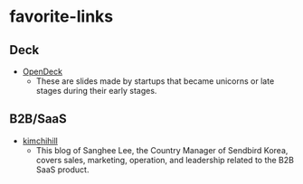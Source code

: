 # favorite-links

## Deck
- [OpenDeck](https://www.openvc.app/opendeck)
  - These are slides made by startups that became unicorns or late stages during their early stages.

## B2B/SaaS
- [kimchihill](https://kimchihill.com)
  - This blog of Sanghee Lee, the Country Manager of Sendbird Korea, covers sales, marketing, operation, and leadership related to the B2B SaaS product.
